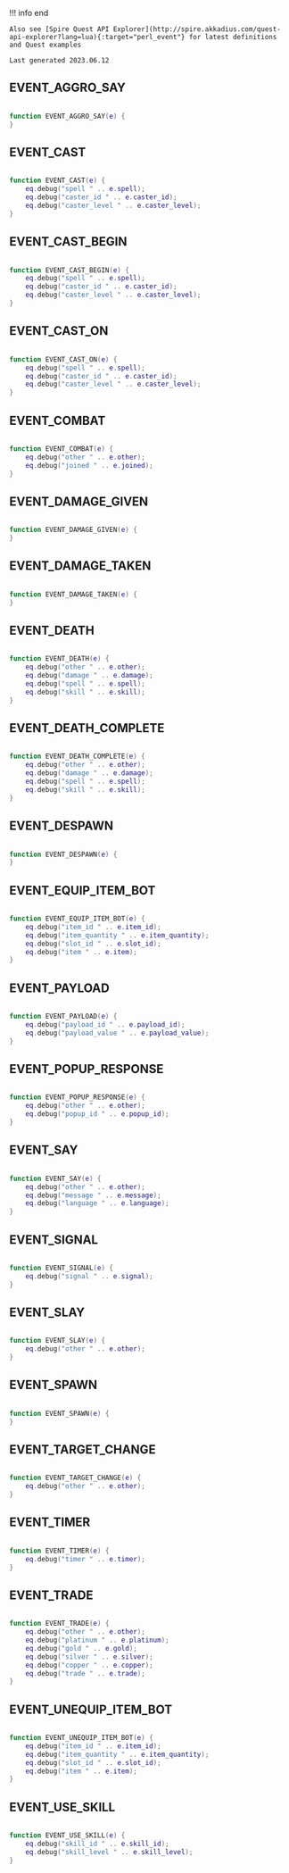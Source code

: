 !!! info end

    Also see [Spire Quest API Explorer](http://spire.akkadius.com/quest-api-explorer?lang=lua){:target="perl_event"} for latest definitions and Quest examples

    Last generated 2023.06.12

## EVENT_AGGRO_SAY

``` lua

function EVENT_AGGRO_SAY(e) {
}
```
## EVENT_CAST

``` lua

function EVENT_CAST(e) {
	eq.debug("spell " .. e.spell);
	eq.debug("caster_id " .. e.caster_id);
	eq.debug("caster_level " .. e.caster_level);
}
```
## EVENT_CAST_BEGIN

``` lua

function EVENT_CAST_BEGIN(e) {
	eq.debug("spell " .. e.spell);
	eq.debug("caster_id " .. e.caster_id);
	eq.debug("caster_level " .. e.caster_level);
}
```
## EVENT_CAST_ON

``` lua

function EVENT_CAST_ON(e) {
	eq.debug("spell " .. e.spell);
	eq.debug("caster_id " .. e.caster_id);
	eq.debug("caster_level " .. e.caster_level);
}
```
## EVENT_COMBAT

``` lua

function EVENT_COMBAT(e) {
	eq.debug("other " .. e.other);
	eq.debug("joined " .. e.joined);
}
```
## EVENT_DAMAGE_GIVEN

``` lua

function EVENT_DAMAGE_GIVEN(e) {
}
```
## EVENT_DAMAGE_TAKEN

``` lua

function EVENT_DAMAGE_TAKEN(e) {
}
```
## EVENT_DEATH

``` lua

function EVENT_DEATH(e) {
	eq.debug("other " .. e.other);
	eq.debug("damage " .. e.damage);
	eq.debug("spell " .. e.spell);
	eq.debug("skill " .. e.skill);
}
```
## EVENT_DEATH_COMPLETE

``` lua

function EVENT_DEATH_COMPLETE(e) {
	eq.debug("other " .. e.other);
	eq.debug("damage " .. e.damage);
	eq.debug("spell " .. e.spell);
	eq.debug("skill " .. e.skill);
}
```
## EVENT_DESPAWN

``` lua

function EVENT_DESPAWN(e) {
}
```
## EVENT_EQUIP_ITEM_BOT

``` lua

function EVENT_EQUIP_ITEM_BOT(e) {
	eq.debug("item_id " .. e.item_id);
	eq.debug("item_quantity " .. e.item_quantity);
	eq.debug("slot_id " .. e.slot_id);
	eq.debug("item " .. e.item);
}
```
## EVENT_PAYLOAD

``` lua

function EVENT_PAYLOAD(e) {
	eq.debug("payload_id " .. e.payload_id);
	eq.debug("payload_value " .. e.payload_value);
}
```
## EVENT_POPUP_RESPONSE

``` lua

function EVENT_POPUP_RESPONSE(e) {
	eq.debug("other " .. e.other);
	eq.debug("popup_id " .. e.popup_id);
}
```
## EVENT_SAY

``` lua

function EVENT_SAY(e) {
	eq.debug("other " .. e.other);
	eq.debug("message " .. e.message);
	eq.debug("language " .. e.language);
}
```
## EVENT_SIGNAL

``` lua

function EVENT_SIGNAL(e) {
	eq.debug("signal " .. e.signal);
}
```
## EVENT_SLAY

``` lua

function EVENT_SLAY(e) {
	eq.debug("other " .. e.other);
}
```
## EVENT_SPAWN

``` lua

function EVENT_SPAWN(e) {
}
```
## EVENT_TARGET_CHANGE

``` lua

function EVENT_TARGET_CHANGE(e) {
	eq.debug("other " .. e.other);
}
```
## EVENT_TIMER

``` lua

function EVENT_TIMER(e) {
	eq.debug("timer " .. e.timer);
}
```
## EVENT_TRADE

``` lua

function EVENT_TRADE(e) {
	eq.debug("other " .. e.other);
	eq.debug("platinum " .. e.platinum);
	eq.debug("gold " .. e.gold);
	eq.debug("silver " .. e.silver);
	eq.debug("copper " .. e.copper);
	eq.debug("trade " .. e.trade);
}
```
## EVENT_UNEQUIP_ITEM_BOT

``` lua

function EVENT_UNEQUIP_ITEM_BOT(e) {
	eq.debug("item_id " .. e.item_id);
	eq.debug("item_quantity " .. e.item_quantity);
	eq.debug("slot_id " .. e.slot_id);
	eq.debug("item " .. e.item);
}
```
## EVENT_USE_SKILL

``` lua

function EVENT_USE_SKILL(e) {
	eq.debug("skill_id " .. e.skill_id);
	eq.debug("skill_level " .. e.skill_level);
}
```

